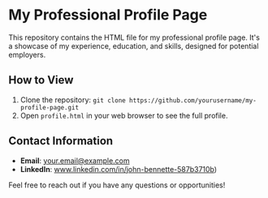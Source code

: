 # My Professional Profile Page

This repository contains the HTML file for my professional profile page. It's a showcase of my experience, education, and skills, designed for potential employers.

## How to View

1. Clone the repository: `git clone https://github.com/yourusername/my-profile-page.git`
2. Open `profile.html` in your web browser to see the full profile.

## Contact Information

- **Email**: your.email@example.com
- **LinkedIn**: www.linkedin.com/in/john-bennette-587b3710b)

Feel free to reach out if you have any questions or opportunities!
